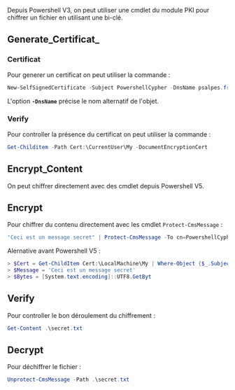 
Depuis Powershell V3, on peut utiliser une cmdlet du module PKI pour chiffrer un fichier en utilisant une bi-clé.

## __Generate_Certificat___

### Certificat

Pour generer un certificat on peut utiliser la commande : 

```powershell
New-SelfSignedCertificate -Subject PowershellCypher -DnsName psalpes.fr -CertStoreLocation "Cert:\CurrentUser\My" -Type DocumentEncryptionCert
```

L'option **`-DnsName`** précise le nom alternatif de l'objet.

### Verify

Pour controller la présence du certificat on peut utiliser la commande :

```powershell
Get-Childitem -Path Cert:\CurrentUser\My -DocumentEncryptionCert
```


## __Encrypt_Content__

On peut chiffrer directement avec des cmdlet depuis Powershell V5.

## Encrypt

Pour chiffrer du contenu directement avec les cmdlet `Protect-CmsMessage` :

```powershell
"Ceci est un message secret" | Protect-CmsMessage -To cn=PowershellCypher -OutFile .\secret.txt
```

Alernative avant Powershell V5 :

```powershell
> $Cert = Get-ChildItem Cert:\LocalMachine\My | Where-Object {$_.Subject -like "PowershellCypher"}
> $Message = 'Ceci est un message secret'
> $Bytes = [System.text.encoding]::UTF8.GetByt
```

## Verify

Pour controller le bon déroulement du chiffrement :

```powershell
Get-Content .\secret.txt
```

## Decrypt

Pour déchiffrer le fichier :

```powershell
Unprotect-CmsMessage -Path .\secret.txt
```